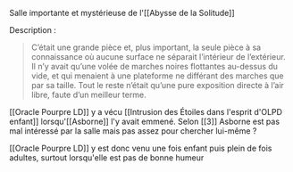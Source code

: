 Salle importante et mystérieuse de l'[[Abysse de la Solitude]]

Description :
> C’était une grande pièce et, plus important, la seule pièce à sa connaissance où aucune surface ne séparait l’intérieur de l’extérieur. Il n’y avait qu’une volée de marches noires flottantes au-dessus du vide, et qui menaient à une plateforme ne différant des marches que par sa taille. Tout le reste n’était qu’une pure exposition directe à l’air libre, faute d’un meilleur terme.

[[Oracle Pourpre LD]] y a vécu [[Intrusion des Étoiles dans l'esprit d'OLPD enfant]] lorsqu'[[Asborne]] l'y avait emmené. Selon [[3]] Asborne est pas mal intéressé par la salle mais pas assez pour chercher lui-même ?

[[Oracle Pourpre LD]] y est donc venu une fois enfant puis plein de fois adultes, surtout lorsqu'elle est pas de bonne humeur